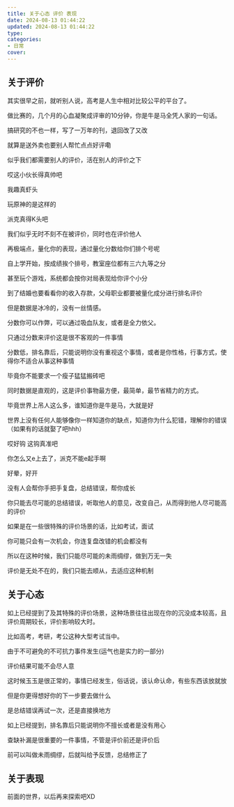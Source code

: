 ```yaml
---
title: 关于心态 评价 表现
date: 2024-08-13 01:44:22
updated: 2024-08-13 01:44:22
type:
categories:
- 日常
cover: 
---
```


## 关于评价
其实很早之前，就听别人说，高考是人生中相对比较公平的平台了。

做比赛的，几个月的心血凝聚成评审的10分钟，你是牛是马全凭人家的一句话。

搞研究的不也一样，写了一万年的刊，退回改了又改

就算是送外卖也要别人帮忙点点好评嘞

似乎我们都需要别人的评价，活在别人的评价之下

哎这小伙长得真帅吧

我趣真虾头

玩原神的是这样的

派克真得K头吧

我们似乎无时不刻不在被评价，同时也在评价他人

再极端点，量化你的表现，通过量化分数给你们排个号呢

自上学开始，按成绩挨个排号，教室座位都有三六九等之分

甚至玩个游戏，系统都会按你对局表现给你评个小分

到了结婚也要看看你的收入存款，父母职业都要被量化成分进行排名评价

但是数据是冰冷的，没有一丝情感。

分数你可以作弊，可以通过吸血队友，或者是全力依父。

只通过分数来评价这是很不客观的一件事情

分数低，排名靠后，只能说明你没有重视这个事情，或者是你性格，行事方式，使得你不适合从事这种事情

毕竟你不能要求一个瘦子猛猛搬砖吧

同时数据是直观的，这是评价事物最方便，最简单，最节省精力的方式。

毕竟世界上吊人这么多，谁知道你是牛是马，大就是好

世界上没有任何人能够像你一样知道你的缺点，知道你为什么犯错，理解你的错误（如果有的话就娶了吧hhh）

哎好钩 这钩真准吧

你怎么又e上去了，派克不能e起手啊

好晕，好开

没有人会帮你手把手复盘，总结错误，帮你成长

你只能去尽可能的总结错误，听取他人的意见，改变自己，从而得到他人尽可能高的评价

如果是在一些很特殊的评价场景的话，比如考试，面试

你可能只会有一次机会，你连复盘改错的机会都没有

所以在这种时候，我们只能尽可能的未雨绸缪，做到万无一失

评价是无处不在的，我们只能去顺从，去适应这种机制

## 关于心态

如上已经提到了及其特殊的评价场景，这种场景往往出现在你的沉没成本较高，且评价周期较长，评价影响较大时。

比如高考，考研，考公这种大型考试当中。

由于不可避免的不可抗力事件发生(运气也是实力的一部分)

评价结果可能不会尽人意

这时候玉玉是很正常的，事情已经发生，俗话说，该认命认命，有些东西该放就放

但是你更得想好你的下一步要去做什么

是总结错误再试一次，还是直接换地方

如上已经提到，排名靠后只能说明你不擅长或者是没有用心

查缺补漏是很重要的一件事情，不管是评价前还是评价后

前可以叫做未雨绸缪，后就叫给予反馈，总结修正了


## 关于表现

前面的世界，以后再来探索吧XD















